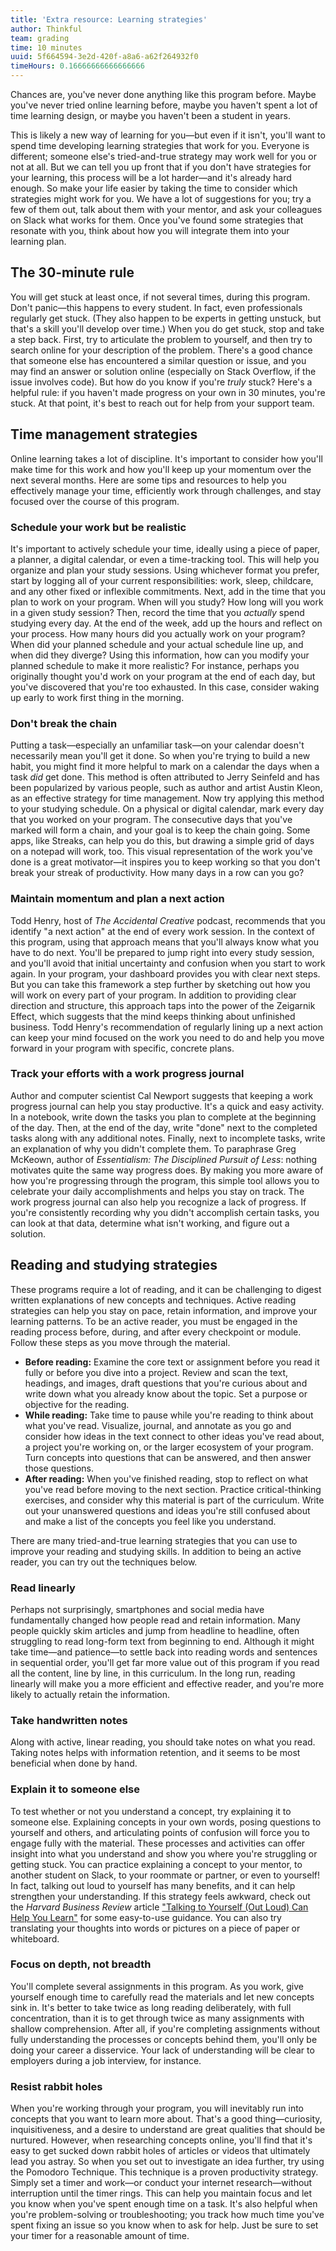 ```yaml
---
title: 'Extra resource: Learning strategies'
author: Thinkful
team: grading
time: 10 minutes
uuid: 5f664594-3e2d-420f-a8a6-a62f264932f0
timeHours: 0.16666666666666666
---
```


Chances are, you've never done anything like this program before. Maybe you've never tried online learning before, maybe you haven't spent a lot of time learning design, or maybe you haven't been a student in years.

This is likely a new way of learning for you—but even if it isn't, you'll want to spend time developing learning strategies that work for you. Everyone is different; someone else's tried-and-true strategy may work well for you or not at all. But we can tell you up front that if you don't have strategies for your learning, this process will be a lot harder—and it's already hard enough. So make your life easier by taking the time to consider which strategies might work for you. We have a lot of suggestions for you; try a few of them out, talk about them with your mentor, and ask your colleagues on Slack what works for them. Once you've found some strategies that resonate with you, think about how you will integrate them into your learning plan.

## The 30-minute rule
You will get stuck at least once, if not several times, during this program. Don't panic—this happens to every student. In fact, even professionals regularly get stuck. (They also happen to be experts in getting unstuck, but that's a skill you'll develop over time.) 
When you do get stuck, stop and take a step back. First, try to articulate the problem to yourself, and then try to search online for your description of the problem. There's a good chance that someone else has encountered a similar question or issue, and you may find an answer or solution online (especially on Stack Overflow, if the issue involves code). 
But how do you know if you're *truly* stuck? Here's a helpful rule: if you haven't made progress on your own in 30 minutes, you're stuck. At that point, it's best to reach out for help from your support team.

## Time management strategies
Online learning takes a lot of discipline. It's important to consider how you'll make time for this work and how you'll keep up your momentum over the next several months. Here are some tips and resources to help you effectively manage your time, efficiently work through challenges, and stay focused over the course of this program.

### Schedule your work but be realistic
It's important to actively schedule your time, ideally using a piece of paper, a planner, a digital calendar, or even a time-tracking tool. This will help you organize and plan your study sessions.
Using whichever format you prefer, start by logging all of your current responsibilities: work, sleep, childcare, and any other fixed or inflexible commitments. Next, add in the time that you plan to work on your program. When will you study? How long will you work in a given study session?
Then, record the time that you *actually* spend studying every day. At the end of the week, add up the hours and reflect on your process. How many hours did you actually work on your program? When did your planned schedule and your actual schedule line up, and when did they diverge? Using this information, how can you modify your planned schedule to make it more realistic? For instance, perhaps you originally thought you'd work on your program at the end of each day, but you've discovered that you're too exhausted. In this case, consider waking up early to work first thing in the morning.

### Don't break the chain
Putting a task—especially an unfamiliar task—on your calendar doesn't necessarily mean you'll get it done. So when you're trying to build a new habit, you might find it more helpful to mark on a calendar the days when a task *did* get done. This method is often attributed to Jerry Seinfeld and has been popularized by various people, such as author and artist Austin Kleon, as an effective strategy for time management.
Now try applying this method to your studying schedule. On a physical or digital calendar, mark every day that you worked on your program. The consecutive days that you've marked will form a chain, and your goal is to keep the chain going. Some apps, like Streaks, can help you do this, but drawing a simple grid of days on a notepad will work, too. This visual representation of the work you've done is a great motivator—it inspires you to keep working so that you don't break your streak of productivity. How many days in a row can you go?

### Maintain momentum and plan a next action
Todd Henry, host of *The Accidental Creative* podcast, recommends that you identify "a next action" at the end of every work session. In the context of this program, using that approach means that you'll always know what you have to do next. You'll be prepared to jump right into every study session, and you'll avoid that initial uncertainty and confusion when you start to work again. 
In your program, your dashboard provides you with clear next steps. But you can take this framework a step further by sketching out how you will work on every part of your program. In addition to providing clear direction and structure, this approach taps into the power of the Zeigarnik Effect, which suggests that the mind keeps thinking about unfinished business. Todd Henry's recommendation of regularly lining up a next action can keep your mind focused on the work you need to do and help you move forward in your program with specific, concrete plans.  

### Track your efforts with a work progress journal
Author and computer scientist Cal Newport suggests that keeping a work progress journal can help you stay productive. It's a quick and easy activity. In a notebook, write down the tasks you plan to complete at the beginning of the day. Then, at the end of the day, write "done" next to the completed tasks along with any additional notes. Finally, next to incomplete tasks, write an explanation of why you didn't complete them. 
To paraphrase Greg McKeown, author of *Essentialism: The Disciplined Pursuit of Less*: nothing motivates quite the same way progress does. By making you more aware of how you're progressing through the program, this simple tool allows you to celebrate your daily accomplishments and helps you stay on track. The work progress journal can also help you recognize a lack of progress. If you're consistently recording why you didn't accomplish certain tasks, you can look at that data, determine what isn't working, and figure out a solution.

## Reading and studying strategies 
These programs require a lot of reading, and it can be challenging to digest written explanations of new concepts and techniques. Active reading strategies can help you stay on pace, retain information, and improve your learning patterns. 
To be an active reader, you must be engaged in the reading process before, during, and after every checkpoint or module. Follow these steps as you move through the material.
- **Before reading:** Examine the core text or assignment before you read it fully or before you dive into a project. Review and scan the text, headings, and images, draft questions that you're curious about and write down what you already know about the topic. Set a purpose or objective for the reading.
- **While reading:** Take time to pause while you're reading to think about what you've read. Visualize, journal, and annotate as you go and consider how ideas in the text connect to other ideas you've read about, a project you're working on, or the larger ecosystem of your program. Turn concepts into questions that can be answered, and then answer those questions.
- **After reading:** When you've finished reading, stop to reflect on what you've read before moving to the next section. Practice critical-thinking exercises, and consider why this material is part of the curriculum. Write out your unanswered questions and ideas you're still confused about and make a list of the concepts you feel like you understand. 

There are many tried-and-true learning strategies that you can use to improve your reading and studying skills. In addition to being an active reader, you can try out the techniques below.

### Read linearly 
Perhaps not surprisingly, smartphones and social media have fundamentally changed how people read and retain information. Many people quickly skim articles and jump from headline to headline, often struggling to read long-form text from beginning to end. Although it might take time—and patience—to settle back into reading words and sentences in sequential order, you'll get far more value out of this program if you read all the content, line by line, in this curriculum. In the long run, reading linearly will make you a more efficient and effective reader, and you're more likely to actually retain the information.

### Take handwritten notes
Along with active, linear reading, you should take notes on what you read. Taking notes helps with information retention, and it seems to be most beneficial when done by hand.

### Explain it to someone else
To test whether or not you understand a concept, try explaining it to someone else. Explaining concepts in your own words, posing questions to yourself and others, and articulating points of confusion will force you to engage fully with the material. These processes and activities can offer insight into what you understand and show you where you're struggling or getting stuck. 
You can practice explaining a concept to your mentor, to another student on Slack, to your roommate or partner, or even to yourself! In fact, talking out loud to yourself has many benefits, and it can help strengthen your understanding. If this strategy feels awkward, check out the *Harvard Business Review* article ["Talking to Yourself (Out Loud) Can Help You Learn"](https://hbr.org/2017/05/talking-to-yourself-out-loud-can-help-you-learn) for some easy-to-use guidance. You can also try translating your thoughts into words or pictures on a piece of paper or whiteboard.

### Focus on depth, not breadth
You'll complete several assignments in this program. As you work, give yourself enough time to carefully read the materials and let new concepts sink in. It's better to take twice as long reading deliberately, with full concentration, than it is to get through twice as many assignments with shallow comprehension. After all, if you're completing assignments without fully understanding the processes or concepts behind them, you'll only be doing your career a disservice. Your lack of understanding will be clear to employers during a job interview, for instance.

### Resist rabbit holes
When you're working through your program, you will inevitably run into concepts that you want to learn more about. That's a good thing—curiosity, inquisitiveness, and a desire to understand are great qualities that should be nurtured. However, when researching concepts online, you'll find that it's easy to get sucked down rabbit holes of articles or videos that ultimately lead you astray. So when you set out to investigate an idea further, try using the Pomodoro Technique. 
This technique is a proven productivity strategy. Simply set a timer and work—or conduct your internet research—without interruption until the timer rings. This can help you maintain focus and let you know when you've spent enough time on a task. It's also helpful when you're problem-solving or troubleshooting; you track how much time you've spent fixing an issue so you know when to ask for help. Just be sure to set your timer for a reasonable amount of time.
